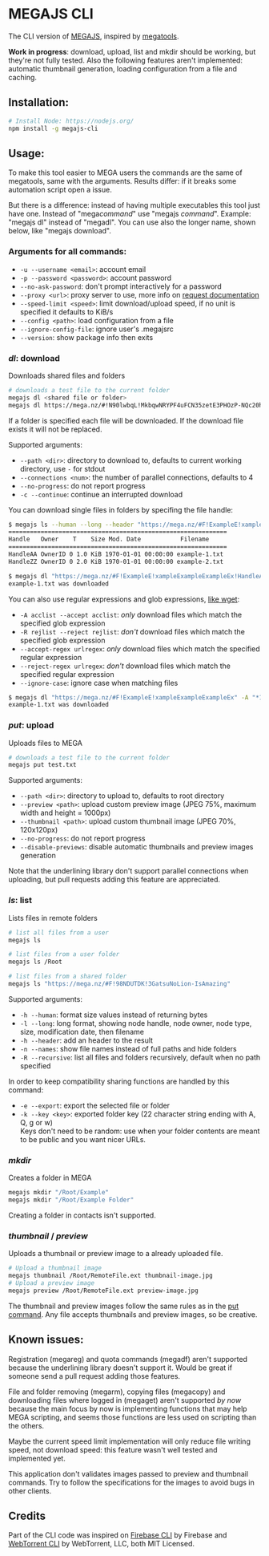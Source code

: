 # MEGAJS CLI

The CLI version of [MEGAJS](https://www.npmjs.com/package/megajs), inspired by [megatools](https://megatools.megous.com/man/megatools.html).

**Work in progress**: download, upload, list and mkdir should be working, but they're not fully tested. Also the following features aren't implemented: automatic thumbnail generation, loading configuration from a file and caching.

## Installation:

```bash
# Install Node: https://nodejs.org/
npm install -g megajs-cli
```

## Usage:

To make this tool easier to MEGA users the commands are the same of megatools, same with the arguments. Results differ: if it breaks some automation script open a issue.

But there is a difference: instead of having multiple executables this tool just have one. Instead of "mega*command*" use "megajs *command*". Example: "megajs dl" instead of "megadl". You can use also the longer name, shown below, like "megajs download".

### Arguments for all commands:

* `-u --username <email>`: account email
* `-p --password <password>`: account password
* `--no-ask-password`: don't prompt interactively for a password
* `--proxy <url>`: proxy server to use, more info on [request documentation](https://www.npmjs.com/package/request/#proxies)
* `--speed-limit <speed>`: limit download/upload speed, if no unit is specified it defaults to KiB/s 
* `--config <path>`: load configuration from a file
* `--ignore-config-file`: ignore user's .megajsrc
* `--version`: show package info then exits

### *dl*: download

Downloads shared files and folders

```bash
# downloads a test file to the current folder
megajs dl <shared file or folder>
megajs dl https://mega.nz/#!N90lwbqL!MkbqwNRYPF4uFCN35zetE3PHOzP-NQc20hasZxPg5k8
```

If a folder is specified each file will be downloaded. If the download file exists it will not be replaced.

Supported arguments:

* `--path <dir>`: directory to download to, defaults to current working directory, use `-` for stdout
* `--connections <num>`: the number of parallel connections, defaults to 4
* `--no-progress`: do not report progress
* `-c --continue`: continue an interrupted download

You can download single files in folders by specifing the file handle:

```bash
$ megajs ls --human --long --header "https://mega.nz/#F!ExampleE!xampleExampleExampleEx"
=============================================================
Handle   Owner    T    Size Mod. Date           Filename
=============================================================
HandleAA OwnerID 0 1.0 KiB 1970-01-01 00:00:00 example-1.txt
HandleZZ OwnerID 0 2.0 KiB 1970-01-01 00:00:00 example-2.txt

$ megajs dl "https://mega.nz/#F!ExampleE!xampleExampleExampleEx!HandleAA"
example-1.txt was downloaded
```

You can also use regular expressions and glob expressions, [like wget](https://www.gnu.org/software/wget/manual/wget.html#Recursive-Accept_002fReject-Options-1):

* `-A acclist --accept acclist`: *only* download files which match the specified glob expression
* `-R rejlist --reject rejlist`: *don't* download files which match the specified glob expression
* `--accept-regex urlregex`: *only* download files which match the specified regular expression
* `--reject-regex urlregex`: *don't* download files which match the specified regular expression
* `--ignore-case`: ignore case when matching files

```bash
$ megajs dl "https://mega.nz/#F!ExampleE!xampleExampleExampleEx" -A "*1.txt"
example-1.txt was downloaded
```

### *put*: upload

Uploads files to MEGA

```bash
# downloads a test file to the current folder
megajs put test.txt
```

Supported arguments:

* `--path <dir>`: directory to upload to, defaults to root directory
* `--preview <path>`: upload custom preview image (JPEG 75%, maximum width and height = 1000px)
* `--thumbnail <path>`: upload custom thumbnail image (JPEG 70%, 120x120px)
* `--no-progress`: do not report progress
* `--disable-previews`: disable automatic thumbnails and preview images generation

Note that the underlining library don't support parallel connections when uploading, but pull requests adding this feature are appreciated.

### *ls*: list

Lists files in remote folders

```bash
# list all files from a user
megajs ls

# list files from a user folder
megajs ls /Root

# list files from a shared folder
megajs ls "https://mega.nz/#F!98NDUTDK!3GatsuNoLion-IsAmazing"
```

Supported arguments:

* `-h --human`: format size values instead of returning bytes
* `-l --long`: long format, showing node handle, node owner, node type, size, modification date, then filename
* `-h --header`: add an header to the result
* `-n --names`: show file names instead of full paths and hide folders
* `-R --recursive`: list all files and folders recursively, default when no path specified

In order to keep compatibility sharing functions are handled by this command:

* `-e --export`: export the selected file or folder
* `-k --key <key>`: exported folder key (22 character string ending with A, Q, g or w)  
  Keys don't need to be random: use when your folder contents are meant to be public and you want nicer URLs.

### *mkdir*

Creates a folder in MEGA

```bash
megajs mkdir "/Root/Example"
megajs mkdir "/Root/Example Folder"
```

Creating a folder in contacts isn't supported.

### *thumbnail* / *preview*

Uploads a thumbnail or preview image to a already uploaded file.

```bash
# Upload a thumbnail image
megajs thumbnail /Root/RemoteFile.ext thumbnail-image.jpg
# Upload a preview image
megajs preview /Root/RemoteFile.ext preview-image.jpg
```

The thumbnail and preview images follow the same rules as in the [put command](#put-upload). Any file accepts thumbnails and preview images, so be creative.

## Known issues:

Registration (megareg) and quota commands (megadf) aren't supported because the underlining library doesn't support it. Would be great if someone send a pull request adding those features.

File and folder removing (megarm), copying files (megacopy) and downloading files where logged in (megaget) aren't supported *by now* because the main focus by now is implementing functions that may help MEGA scripting, and seems those functions are less used on scripting than the others.

Maybe the current speed limit implementation will only reduce file writing speed, not download speed: this feature wasn't well tested and implemented yet.

This application don't validates images passed to preview and thumbnail commands. Try to follow the specifications for the images to avoid bugs in other clients.

## Credits

Part of the CLI code was inspired on [Firebase CLI](https://github.com/firebase/firebase-tools) by Firebase and [WebTorrent CLI](https://github.com/feross/webtorrent-cli) by WebTorrent, LLC, both MIT Licensed.
